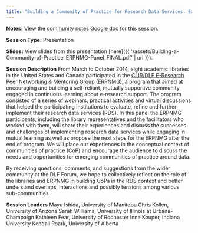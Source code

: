 ```yaml
---
title: "Building a Community of Practice for Research Data Services: Experience of CLIR/DLF E-Research Peer Networking & Mentoring Group"
---
```

**Notes:** View the [community notes Google doc](https://docs.google.com/document/d/1Q_w7n_QBAFsYkbUgbCBpT-3CIacK2E2g4zMJZR8hqVg/ "Building a Community of Practice for Research Data Services - community notes") for this session.

**Session Type:** Presentation

**Slides:** View slides from this presentation [here]({{ '/assets/Building-a-Community-of-Practice_ERPNMG-Panel_FINAL.pdf' | url }}).

**Session Description**
From March to October 2014, eight academic libraries in the United States and Canada participated in the [CLIR/DLF E-Research Peer Networking & Mentoring Group](https://www.diglib.org/learning/erpnmg/) (ERPNMG), a program that aimed at encouraging and building a self-reliant, mutually supportive community engaged in continuous learning about e-research support. The program consisted of a series of webinars, practical activities and virtual discussions that helped the participating institutions to evaluate, refine and further implement their research data services (RDS). In this panel the ERPNMG participants, including the library representatives and the facilitators who worked with them, will share their experiences and discuss the successes and challenges of implementing research data services while engaging in mutual learning as well as propose the next steps for the ERPNMG after the end of program. We will place our experiences in the conceptual context of communities of practice (CoP) and encourage the audience to discuss the needs and opportunities for emerging communities of practice around data.

By receiving questions, comments, and suggestions from the wider community at the DLF Forum, we hope to collectively reflect on the role of the libraries and ERPNMG in building CoPs in the RDS context and better understand overlaps, interactions and possibly tensions among various sub-communities.

**Session Leaders**
Mayu Ishida, University of Manitoba
Chris Kollen, University of Arizona
Sarah Williams, University of Illinois at Urbana-Champaign
Kathleen Fear, University of Rochester
Inna Kouper, Indiana University
Kendall Roark, University of Alberta